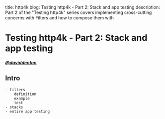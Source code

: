 title: http4k blog: Testing http4k - Part 2: Stack and app testing
description: Part 2 of the "Testing http4k" series covers implementing cross-cutting concerns with Filters and how to compose them with 

# Testing http4k - Part 2: Stack and app testing

##### [@daviddenton][github] 

## Intro
    - filters
        definition
        example
        test
    - stacks
    - entire app testing

[github]: http://github.com/daviddenton
[http4k]: https://http4k.org
